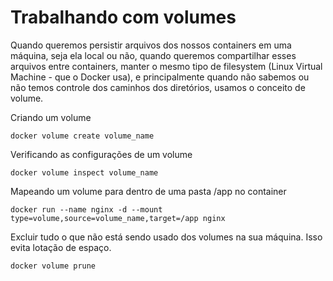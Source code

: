 # Trabalhando com volumes

Quando queremos persistir arquivos dos nossos containers em uma máquina, seja ela local ou não, quando queremos compartilhar esses arquivos entre containers, manter o mesmo tipo de filesystem (Linux Virtual Machine - que o Docker usa), e principalmente quando não sabemos ou não temos controle dos caminhos dos diretórios, usamos o conceito de volume.

Criando um volume

```docker
docker volume create volume_name
```

Verificando as configurações de um volume

```docker
docker volume inspect volume_name
```

Mapeando um volume para dentro de uma pasta /app no container

```docker
docker run --name nginx -d --mount type=volume,source=volume_name,target=/app nginx
```

Excluir tudo o que não está sendo usado dos volumes na sua máquina. Isso evita lotação de espaço.

```docker
docker volume prune
```

